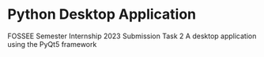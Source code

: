 # Python Desktop Application
FOSSEE Semester Internship 2023 Submission Task 2
A desktop application using the PyQt5 framework
